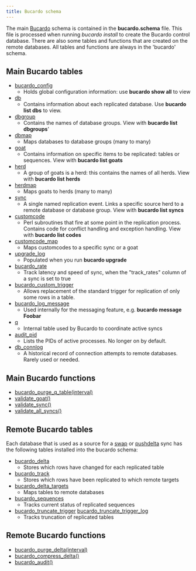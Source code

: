 ```yaml
---
title: Bucardo schema
---
```


The main [Bucardo](/Bucardo "wikilink") schema is contained in the **bucardo.schema** file. This file is processed when running *bucardo install* to create the Bucardo control database. There are also some tables and functions that are created on the remote databases. All tables and functions are always in the 'bucardo' schema.

Main Bucardo tables
-------------------

-   [bucardo_config](/Bucardo/table/bucardo_config "wikilink")
    -   Holds global configuration information: use **bucardo show all** to view
-   [db](/Bucardo/table/db "wikilink")
    -   Contains information about each replicated database. Use **bucardo list dbs** to view.
-   [dbgroup](/Bucardo/table/dbgroup "wikilink")
    -   Contains the names of database groups. View with **bucardo list dbgroups**'
-   [dbmap](/Bucardo/table/dbmap "wikilink")
    -   Maps databases to database groups (many to many)
-   [goat](/Bucardo/table/goat "wikilink")
    -   Contains information on specific items to be replicated: tables or sequences. View with **bucardo list goats**
-   [herd](/Bucardo/table/herd "wikilink")
    -   A group of goats is a herd: this contains the names of all herds. View with **bucardo list herds**
-   [herdmap](/Bucardo/table/herdmap "wikilink")
    -   Maps goats to herds (many to many)
-   [sync](/Bucardo/table/sync "wikilink")
    -   A single named replication event. Links a specific source herd to a remote database or database group. View with **bucardo list syncs**
-   [customcode](/Bucardo/table/customcode "wikilink")
    -   Perl subroutines that fire at some point in the replication process. Contains code for conflict handling and exception handling. View with **bucardo list codes**
-   [customcode_map](/Bucardo/table/customcode_map "wikilink")
    -   Maps customcodes to a specific sync or a goat
-   [upgrade_log](/Bucardo/table/upgrade_log "wikilink")
    -   Populated when you run **bucardo upgrade**
-   [bucardo_rate](/Bucardo/table/bucardo_rate "wikilink")
    -   Track latency and speed of sync, when the "track_rates" column of a sync is set to true
-   [bucardo_custom_trigger](/Bucardo/table/bucardo_custom_trigger "wikilink")
    -   Allows replacement of the standard trigger for replication of only some rows in a table.
-   [bucardo_log_message](/Bucardo/table/bucardo_log_message "wikilink")
    -   Used internally for the messaging feature, e.g. **bucardo message Foobar**
-   [q](/Bucardo/table/q "wikilink")
    -   Internal table used by Bucardo to coordinate active syncs
-   [audit_pid](/Bucardo/table/audit_pid "wikilink")
    -   Lists the PIDs of active processes. No longer on by default.
-   [db_connlog](/Bucardo/table/db_connlog "wikilink")
    -   A historical record of connection attempts to remote databases. Rarely used or needed.

Main Bucardo functions
----------------------

-   [bucardo_purge_q_table(interval)](/Bucardo/function/bucardo_purge_q_table "wikilink")
-   [validate_goat()](/Bucardo/function/validate_goat "wikilink")
-   [validate_sync()](/Bucardo/function/validate_sync "wikilink")
-   [validate_all_syncs()](/Bucardo/function/validate_all_syncs "wikilink")

Remote Bucardo tables
---------------------

Each database that is used as a source for a [swap](/swap "wikilink") or [pushdelta](/pushdelta "wikilink") sync has the following tables installed into the bucardo schema:

-   [bucardo_delta](/Bucardo/table/bucardo_delta "wikilink")
    -   Stores which rows have changed for each replicated table
-   [bucardo_track](/Bucardo/table/bucardo_track "wikilink")
    -   Stores which rows have been replicated to which remote targets
-   [bucardo_delta_targets](/Bucardo/table/bucardo_delta_targets "wikilink")
    -   Maps tables to remote databases
-   [bucardo_sequences](/Bucardo/table/bucardo_sequences "wikilink")
    -   Tracks current status of replicated sequences
-   [bucardo_truncate_trigger](/Bucardo/table/bucardo_truncate_trigger "wikilink")
    [bucardo_truncate_trigger_log](/Bucardo/table/bucardo_truncate_trigger_log "wikilink")
    -   Tracks truncation of replicated tables

Remote Bucardo functions
------------------------

-   [bucardo_purge_delta(interval)](/Bucardo/function/bucardo_purge_delta "wikilink")
-   [bucardo_compress_delta()](/Bucardo/function/bucardo_compress_delta "wikilink")
-   [bucardo_audit()](/Bucardo/function/bucardo_audit "wikilink")
